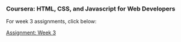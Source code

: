 
### Coursera: HTML, CSS, and Javascript for Web Developers


For week 3 assignments, click below:

[Assignment: Week 3](https://omidghasemi21.github.io/CourseraHTML/site/assignments/module3-solution/index.html)

